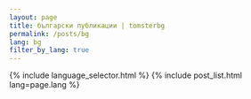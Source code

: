 ```yaml
---
layout: page
title: български публикации | tomsterbg
permalink: /posts/bg
lang: bg
filter_by_lang: true
---
```


{% include language_selector.html %}
{% include post_list.html lang=page.lang %}
